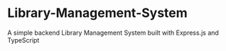 # Library-Management-System
A simple backend Library Management System built with Express.js and TypeScript

